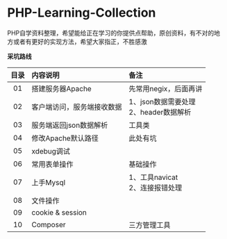 # PHP-Learning-Collection
PHP自学资料整理，希望能给正在学习的你提供点帮助，原创资料，有不对的地方或者有更好的实现方法，希望大家指正，不胜感激

**采坑路线**

| 目录 | 内容说明  |  备注  |
| :----:  | :---- |:---- |
| 01  | 搭建服务器Apache | 先常用negix，后面再讲 |
| 02  | 客户端访问，服务端接收数据 | 1、json数据需要处理<br>2、header数据解析 |
| 03  | 服务端返回json数据解析 | 工具类 |
| 04  | 修改Apache默认路径 | 此处有坑 |
| 05  | xdebug调试 |  |
| 06  | 常用表单操作 | 基础操作 |
| 07  | 上手Mysql |  1、工具navicat<br> 2、连接报错处理 |
| 08  | 文件操作 |   |
| 09  | cookie & session |  |
| 10  | Composer | 三方管理工具  |